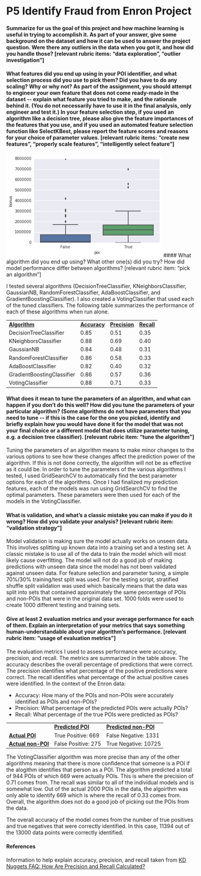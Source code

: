 P5 Identify Fraud from Enron Project
==============


#### Summarize for us the goal of this project and how machine learning is useful in trying to accomplish it. As part of your answer, give some background on the dataset and how it can be used to answer the project question. Were there any outliers in the data when you got it, and how did you handle those?  [relevant rubric items: “data exploration”, “outlier investigation”]

#### What features did you end up using in your POI identifier, and what selection process did you use to pick them? Did you have to do any scaling? Why or why not? As part of the assignment, you should attempt to engineer your own feature that does not come ready-made in the dataset -- explain what feature you tried to make, and the rationale behind it. (You do not necessarily have to use it in the final analysis, only engineer and test it.) In your feature selection step, if you used an algorithm like a decision tree, please also give the feature importances of the features that you use, and if you used an automated feature selection function like SelectKBest, please report the feature scores and reasons for your choice of parameter values.  [relevant rubric items: “create new features”, “properly scale features”, “intelligently select feature”]

<img src="/final_project/exploratory/output_7_0.png">
#### What algorithm did you end up using? What other one(s) did you try? How did model performance differ between algorithms?  [relevant rubric item: “pick an algorithm”]

I tested several algorithms (DecisionTreeClassifier, KNeighborsClassifier, GaussianNB, RandomForestClassifier, AdaBoostClassifier, and GradientBoostingClassifier).  I also created a VotingClassifier that used each of the tuned classifiers.  The following table summarizes the performance of each of these algorithms when run alone.
<table>
<tr>
<td><b><u>Algorithm</u></b>
</td>
<td><b><u>Accuracy</u></b>
</td>
<td><b><u>Precision</u></b>
</td>
<td><b><u>Recall</u></b>
</td>
</tr>
<tr>
<td>DecisionTreeClassifier
</td>
<td>0.85
</td>
<td>0.51
</td>
<td>0.35
</td>
</tr>
<tr>
<td>KNeighborsClassifier
</td>
<td>0.88
</td>
<td>0.69
</td>
<td>0.40
</td>
</tr>
<td>GaussianNB
</td>
<td>0.84
</td>
<td>0.48
</td>
<td>0.31
</td>
</tr>
<tr>
<td>RandomForestClassifier
</td>
<td>0.86
</td>
<td>0.58
</td>
<td>0.33
</td>
</tr>
<tr>
<td>AdaBoostClassifier
</td>
<td>0.82
</td>
<td>0.40
</td>
<td>0.32
</td>
</tr>
<tr>
<td>GradientBoostingClassifier
</td>
<td>0.86
</td>
<td>0.57
</td>
<td>0.36
</td>
</tr>
<tr>
<td>VotingClassifier
</td>
<td>0.88
</td>
<td>0.71
</td>
<td>0.33
</td>
</tr>
</table>


#### What does it mean to tune the parameters of an algorithm, and what can happen if you don’t do this well?  How did you tune the parameters of your particular algorithm? (Some algorithms do not have parameters that you need to tune -- if this is the case for the one you picked, identify and briefly explain how you would have done it for the model that was not your final choice or a different model that does utilize parameter tuning, e.g. a decision tree classifier).  [relevant rubric item: “tune the algorithm”]

Tuning the parameters of an algorithm means to make minor changes to the various options to see how these changes affect the prediction power of the algorithm.  If this is not done correctly, the algorithm will not be as effective as it could be.  In order to tune the parameters of the various algorithms I tested, I used GridSearchCV to automatically find the best parameter options for each of the algorithms.  Once I had finalized my prediction features, each of the models was run using GridSearchCV to find the optimal parameters.  These parameters were then used for each of the models in the VotingClassifier.

#### What is validation, and what’s a classic mistake you can make if you do it wrong? How did you validate your analysis?  [relevant rubric item: “validation strategy”]

Model validation is making sure the model actually works on unseen data.  This involves splitting up known data into a training set and a testing set.  A classic mistake is to use all of the data to train the model which will most likely cause overfitting.  The model will not do a good job of making predictions with unseen data since the model has not been validated against unseen data.  For feature selection and parameter tuning, a simple 70%/30% training/test split was used.  For the testing script, stratified shuffle split validation was used which basically means that the data was split into sets that contained approximately the same percentage of POIs and non-POIs that were in the original data set.  1000 folds were used to create 1000 different testing and training sets.

#### Give at least 2 evaluation metrics and your average performance for each of them.  Explain an interpretation of your metrics that says something human-understandable about your algorithm’s performance. [relevant rubric item: “usage of evaluation metrics”]

The evaluation metrics I used to assess performance were accuracy, precision, and recall.  The metrics are summarized in the table above.  The accuracy describes the overall percentage of predictions that were correct.  The precision identifies what percentage of the positive predictions were correct.  The recall identifies what percentage of the actual positive cases were identified. In the context of the Enron data:

* Accuracy: How many of the POIs and non-POIs were accurately identified as POIs and non-POIs?
* Precision: What percentage of the predicted POIs were actually POIs?
* Recall: What percentage of the true POIs were predicted as POIs?

<table>
<tr>
<td>
</td>
<td><b><u>Predicted POI</u></b> 
</td>
<td><b><u>Predicted non-POI</u></b>
</td>
</tr>
<tr>
<td><b><u>Actual POI</u></b>
</td>
<td>True Positive: 669
</td>
<td>False Negative: 1331
</td>
</tr>
<tr>
<td><b><u>Actual non-POI</u></b>
</td>
<td>False Positive: 275
</td>
<td>True Negative: 10725
</td>
</tr>
</table>

The VotingClassifier algorithm was more precise than any of the other
algorithms meaning that there is more confidence that someone is a POI if
the alogithm identifies that person as a POI.  The algorithm predicted a total of 944 POIs of which 669 were actually POIs. This is where the precision of 0.71 comes from.  The recall was similar to all
of the individual models and is somewhat low.  Out of the actual 2000 POIs in the data, the algoirthm was only able to identify 669 which is where the recall of 0.33 comes from.  Overall, the algorithm does not
do a good job of picking out the POIs from the data.

The overall accuracy of the model comes from the number of true positives and true negatives that were correctly identified.  In this case, 11394 out of the 13000 data points were correctly identified.

#### References
Information to help explain accuracy, precision, and recall taken from 
<a href="http://www.kdnuggets.com/faq/precision-recall.html" target="blank">KD Nuggets
FAQ: How Are Precision and Recall Calculated?</a>